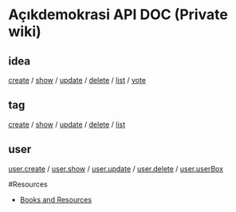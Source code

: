# Açıkdemokrasi API DOC  (Private wiki)

## idea
[create](acikdemokrasi.api.idea.create) / 
[show](acikdemokrasi.api.idea.show) / 
[update](acikdemokrasi.api.idea.update) / 
[delete](acikdemokrasi.api.idea.delete) / 
[list](acikdemokrasi.api.idea.list) / 
[vote](acikdemokrasi.api.idea.vote)


## tag
[create](acikdemokrasi.api.tag.create) / 
[show](acikdemokrasi.api.tag.show) / 
[update](acikdemokrasi.api.tag.update) / 
[delete](acikdemokrasi.api.tag.delete) / 
[list](acikdemokrasi.api.tag.list)


## user
[user.create](acikdemokrasi.api.user.create) / 
[user.show](acikdemokrasi.api.user.show) / 
[user.update](acikdemokrasi.api.user.update) / 
[user.delete](acikdemokrasi.api.user.delete) / 
[user.userBox](acikdemokrasi.api.user.userBox)


#Resources

- [Books and Resources](Book%20and%20Resources)
